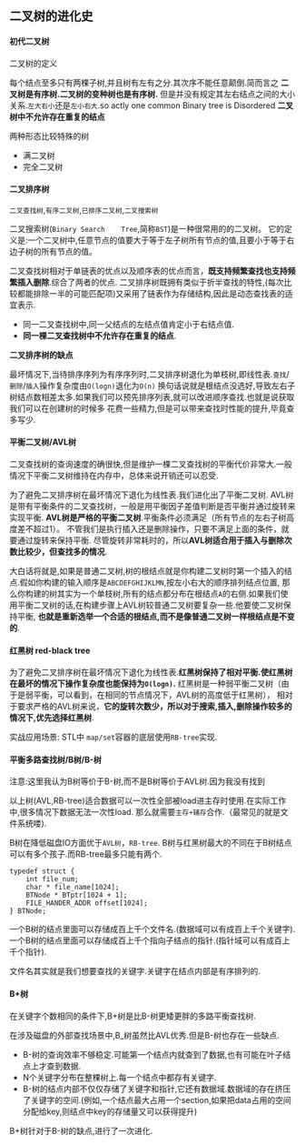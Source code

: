 ## 二叉树的进化史

#### 初代二叉树 

二叉树的定义

每个结点至多只有两棵子树,并且树有左有之分.其次序不能任意颠倒.简而言之
**二叉树是有序树.二叉树的变种树也是有序树.**
但是并没有规定其左右结点之间的大小关系.`左大右小`还是`左小右大`.so actly one common Binary tree is Disordered
**二叉树中不允许存在重复的结点**

两种形态比较特殊的树

 - 满二叉树
 - 完全二叉树

#### 二叉排序树

`二叉查找树`,`有序二叉树`,`已排序二叉树`,`二叉搜索树`

二叉搜索树(`Binary Search	Tree`,简称`BST`)是一种很常用的的二叉树。
它的定义是:一个二叉树中,任意节点的值要大于等于左子树所有节点的值,且要小于等于右边子树的所有节点的值。

二叉查找树相对于单链表的优点以及顺序表的优点而言，**既支持频繁查找也支持频繁插入删除**.综合了两者的优点.
二叉排序树既拥有类似于折半查找的特性,(每次比较都能排除一半的可能匹配项)又采用了链表作为存储结构,因此是动态查找表的适宜表示.

 - 同一二叉查找树中,同一父结点的左结点值肯定小于右结点值.
 - **同一棵二叉查找树中不允许存在重复的结点**.

**二叉排序树的缺点** 

最坏情况下,当待排序序列为有序序列时,二叉排序树退化为单枝树,即线性表.`查找`/`删除`/`插入`操作复杂度由`O(logn)`退化为`O(n)`
换句话说就是根结点没选好,导致左右子树结点数相差太多.如果我们可以预先排序列表,就可以改进顺序查找.也就是说获取我们可以在创建树的时候多
花费一些精力,但是可以带来查找时性能的提升,毕竟查多写少.


#### 平衡二叉树/AVL树

二叉查找树的查询速度的确很快,但是维护一棵二叉查找树的平衡代价非常大.一般情况下平衡二叉树维持在内存中，总体来说开销还可以忍受.

为了避免二叉排序树在最坏情况下退化为线性表.我们进化出了平衡二叉树.
AVL树是带有平衡条件的二叉查找树，一般是用平衡因子差值判断是否平衡并通过旋转来实现平衡.
**AVL树是严格的平衡二叉树**.平衡条件必须满足（所有节点的左右子树高度差不超过1）。
不管我们是执行插入还是删除操作，只要不满足上面的条件，就要通过旋转来保持平衡.
尽管旋转非常耗时的，所以**AVL树适合用于插入与删除次数比较少，但查找多的情况**.

大白话将就是,如果是普通二叉树,树的根结点就是你构建二叉树时第一个插入的结点.假如你构建的输入顺序是`ABCDEFGHIJKLMN`,按左小右大的顺序排列结点位置,
那么你构建的树其实为一个单枝树,所有的结点都分布在根结点`A`的右侧.如果我们使用平衡二叉树的话,在构建步骤上AVL树较普通二叉树要复杂一些.他要使二叉树保持平衡,
**也就是重新选举一个合适的根结点,而不是像普通二叉树一样根结点是不变的**.

#### 红黑树 red-black tree

为了避免二叉排序树在最坏情况下退化为线性表.**红黑树保持了相对平衡.使红黑树在最坏的情况下操作复杂度也能保持为`O(logn)`.**
红黑树是一种弱平衡二叉树（由于是弱平衡，可以看到，在相同的节点情况下，AVL树的高度低于红黑树），
相对于要求严格的AVL树来说，**它的旋转次数少，所以对于搜索,插入,删除操作较多的情况下,优先选择红黑树**.

实战应用场景: STL中 `map/set`容器的底层使用`RB-tree`实现.

#### 平衡多路查找树/B树/B-树

注意:这里我认为B树等价于B-树,而不是B树等价于AVL树.因为我没有找到

以上树(AVL,RB-tree)适合数据可以一次性全部被load进主存时使用.在实际工作中,很多情况下数据无法一次性load.
那么就需要`主存+辅存`合作.（最常见的就是文件系统喽).

B树在降低磁盘IO方面优于`AVL树`，`RB-tree`.
B树与红黑树最大的不同在于B树结点可以有多个孩子.而RB-tree最多只能有两个.

	typedef struct {
		int file_num;
		char * file_name[1024];	
		BTNode * BTptr[1024 + 1];
		FILE_HANDER_ADDR offset[1024];
	} BTNode;
 

一个B树的结点里面可以存储成百上千个文件名.(数据域可以有成百上千个关键字).
一个B树的结点里面可以存储成百上千个指向子结点的指针.(指针域可以有成百上千个指针).

文件名其实就是我们想要查找的关键字.关键字在结点内部是有序排列的.

#### B+树

在关键字个数相同的条件下,B+树是比B-树更矮更胖的多路平衡查找树.

在涉及磁盘的外部查找场景中,B_树虽然比AVL优秀.但是B-树也存在一些缺点.

 - B-树的查询效率不够稳定.可能第一个结点内就查到了数据,也有可能在叶子结点上才查到数据.
 - N个关键字分布在整棵树上.每一个结点中都存有关键字.
 - B-树的结点内部不仅仅存储了关键字和指针,它还有数据域.数据域的存在挤压了关键字的空间.(例如,一个结点最大占用一个section,如果把data占用的空间分配给key,则结点中key的存储量又可以获得提升)

B+树针对于B-树的缺点,进行了一次进化.